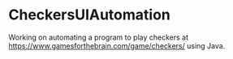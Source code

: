 # CheckersUIAutomation

Working on automating a program to play checkers at https://www.gamesforthebrain.com/game/checkers/ using Java.
